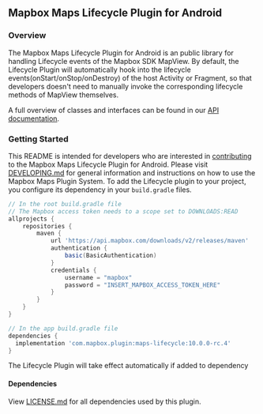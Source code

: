 ## Mapbox Maps Lifecycle Plugin for Android

### Overview

The Mapbox Maps Lifecycle Plugin for Android is an public library for handling Lifecycle events of the Mapbox SDK MapView. By default, the Lifecycle Plugin will automatically hook into the lifecycle events(onStart/onStop/onDestroy) of the host Activity or Fragment, so that developers doesn't need to manually invoke the corresponding lifecycle methods of MapView themselves.

A full overview of classes and interfaces can be found in our [API documentation](https://docs.mapbox.com/android/beta/maps/guides/).

### Getting Started

This README is intended for developers who are interested in [contributing](https://github.com/mapbox/mapbox-maps-android/blob/master/CONTRIBUTING.md) to the Mapbox Maps Lifecycle Plugin for Android. Please visit [DEVELOPING.md](https://github.com/mapbox/mapbox-maps-android/blob/master/DEVELOPING.md) for general information and instructions on how to use the Mapbox Maps Plugin System. To add the Lifecycle plugin to your project, you configure its dependency in your `build.gradle` files.

```groovy
// In the root build.gradle file
// The Mapbox access token needs to a scope set to DOWNLOADS:READ
allprojects {
    repositories {
        maven {
            url 'https://api.mapbox.com/downloads/v2/releases/maven'
            authentication {
                basic(BasicAuthentication)
            }
            credentials {
                username = "mapbox"
                password = "INSERT_MAPBOX_ACCESS_TOKEN_HERE"
            }
        }
    }
}

// In the app build.gradle file
dependencies {
  implementation 'com.mapbox.plugin:maps-lifecycle:10.0.0-rc.4'
}
```
The Lifecycle Plugin will take effect automatically if added to dependency
#### Dependencies

View [LICENSE.md](LICENSE.md) for all dependencies used by this plugin.

